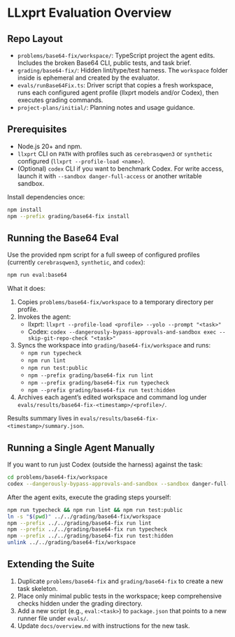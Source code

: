 # LLxprt Evaluation Overview

## Repo Layout
- `problems/base64-fix/workspace/`: TypeScript project the agent edits. Includes the broken Base64 CLI, public tests, and task brief.
- `grading/base64-fix/`: Hidden lint/type/test harness. The `workspace` folder inside is ephemeral and created by the evaluator.
- `evals/runBase64Fix.ts`: Driver script that copies a fresh workspace, runs each configured agent profile (llxprt models and/or Codex), then executes grading commands.
- `project-plans/initial/`: Planning notes and usage guidance.

## Prerequisites
- Node.js 20+ and npm.
- `llxprt` CLI on `PATH` with profiles such as `cerebrasqwen3` or `synthetic` configured (`llxprt --profile-load <name>`).
- (Optional) `codex` CLI if you want to benchmark Codex. For write access, launch it with `--sandbox danger-full-access` or another writable sandbox.

Install dependencies once:

```bash
npm install
npm --prefix grading/base64-fix install
```

## Running the Base64 Eval
Use the provided npm script for a full sweep of configured profiles (currently `cerebrasqwen3`, `synthetic`, and `codex`):

```bash
npm run eval:base64
```

What it does:
1. Copies `problems/base64-fix/workspace` to a temporary directory per profile.
2. Invokes the agent:
   - llxprt: `llxprt --profile-load <profile> --yolo --prompt "<task>"`
   - Codex: `codex --dangerously-bypass-approvals-and-sandbox exec --skip-git-repo-check "<task>"`
3. Syncs the workspace into `grading/base64-fix/workspace` and runs:
   - `npm run typecheck`
   - `npm run lint`
   - `npm run test:public`
   - `npm --prefix grading/base64-fix run lint`
   - `npm --prefix grading/base64-fix run typecheck`
   - `npm --prefix grading/base64-fix run test:hidden`
4. Archives each agent’s edited workspace and command log under `evals/results/base64-fix-<timestamp>/<profile>/`.

Results summary lives in `evals/results/base64-fix-<timestamp>/summary.json`.

## Running a Single Agent Manually
If you want to run just Codex (outside the harness) against the task:

```bash
cd problems/base64-fix/workspace
codex --dangerously-bypass-approvals-and-sandbox --sandbox danger-full-access exec --skip-git-repo-check "$(cat problem.md)"
```

After the agent exits, execute the grading steps yourself:

```bash
npm run typecheck && npm run lint && npm run test:public
ln -s "$(pwd)" ../../grading/base64-fix/workspace
npm --prefix ../../grading/base64-fix run lint
npm --prefix ../../grading/base64-fix run typecheck
npm --prefix ../../grading/base64-fix run test:hidden
unlink ../../grading/base64-fix/workspace
```

## Extending the Suite
1. Duplicate `problems/base64-fix` and `grading/base64-fix` to create a new task skeleton.
2. Place only minimal public tests in the workspace; keep comprehensive checks hidden under the grading directory.
3. Add a new script (e.g., `eval:<task>`) to `package.json` that points to a new runner file under `evals/`.
4. Update `docs/overview.md` with instructions for the new task.

